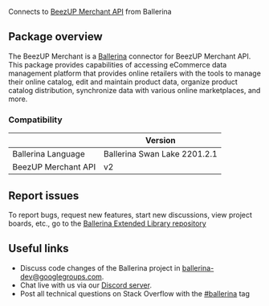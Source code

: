 Connects to [BeezUP Merchant API](https://api-docs.beezup.com/) from Ballerina
## Package overview
The BeezUP Merchant is a [Ballerina](https://ballerina.io/) connector for BeezUP Merchant API. This package provides capabilities of accessing eCommerce data management platform that provides online retailers with the tools to manage their online catalog, edit and maintain product data, organize product catalog distribution, synchronize data with various online marketplaces, and more.

### Compatibility
|                              | Version                   |
|------------------------------|---------------------------|
| Ballerina Language           | Ballerina Swan Lake 2201.2.1|
| BeezUP Merchant API          | v2                        |

## Report issues
To report bugs, request new features, start new discussions, view project boards, etc., go to the [Ballerina Extended Library repository](https://github.com/ballerina-platform/ballerina-extended-library)

## Useful links
- Discuss code changes of the Ballerina project in [ballerina-dev@googlegroups.com](mailto:ballerina-dev@googlegroups.com).
- Chat live with us via our [Discord server](https://discord.gg/ballerinalang).
- Post all technical questions on Stack Overflow with the [#ballerina](https://stackoverflow.com/questions/tagged/ballerina) tag
